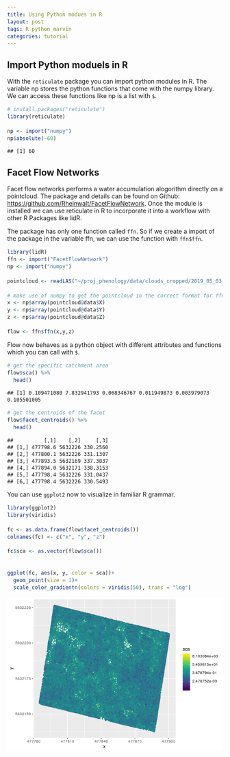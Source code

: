 ```yaml
---
title: Using Python modues in R
layout: post
tags: R python marvin
categories: tutorial
---
```



## Import Python moduels in R

With the `reticulate` package you can import python modules in R. The
variable np stores the python functions that come with the numpy
library. We can access these functions like np is a list with `$`.

``` r
# install.packages("reticulate")
library(reticulate)

np <- import("numpy")
np$absolute(-60)
```

    ## [1] 60

## Facet Flow Networks

Facet flow networks performs a water accumulation alogorithm directly on
a pointcloud. The package and details can be found on Github:
<https://github.com/Rheinwalt/FacetFlowNetwork>. Once the module is
installed we can use reticulate in R to incorporate it into a workflow
with other R Packages like lidR.

The package has only one function called `ffn`. So if we create a import
of the package in the variable ffn, we can use the function with
`ffn$ffn`.

``` r
library(lidR)
ffn <- import("FacetFlowNetwork")
np <- import("numpy")

pointcloud <- readLAS("~/proj_phenology/data/clouds_cropped/2019_05_03_tiepoints_default.las")

# make use of numpy to get the pointcloud in the correct format for ffn
x <- np$array(pointcloud@data$X)
y <- np$array(pointcloud@data$Y)
z <- np$array(pointcloud@data$Z)

flow <- ffn$ffn(x,y,z)
```

Flow now behaves as a python object with different attributes and
functions which you can call with `$`.

``` r
# get the specific catchment area
flow$sca() %>%
  head()
```

    ## [1] 0.109471080 7.832941793 0.068346767 0.011949873 0.003979073 0.105501005

``` r
# get the centroids of the facet
flow$facet_centroids() %>%
  head()
```

    ##          [,1]    [,2]     [,3]
    ## [1,] 477798.6 5632226 330.2560
    ## [2,] 477800.1 5632226 331.1307
    ## [3,] 477893.5 5632169 337.3837
    ## [4,] 477894.0 5632171 338.3153
    ## [5,] 477798.4 5632226 331.0437
    ## [6,] 477798.4 5632226 330.5493

You can use `ggplot2` now to visualize in familiar R grammar.

``` r
library(ggplot2)
library(viridis)

fc <- as.data.frame(flow$facet_centroids())
colnames(fc) <- c("x", "y", "z")

fc$sca <- as.vector(flow$sca())


ggplot(fc, aes(x, y, color = sca))+
  geom_point(size = 1)+
  scale_color_gradientn(colors = viridis(50), trans = "log")
```

![](../assets/img/facetFlow.png)
